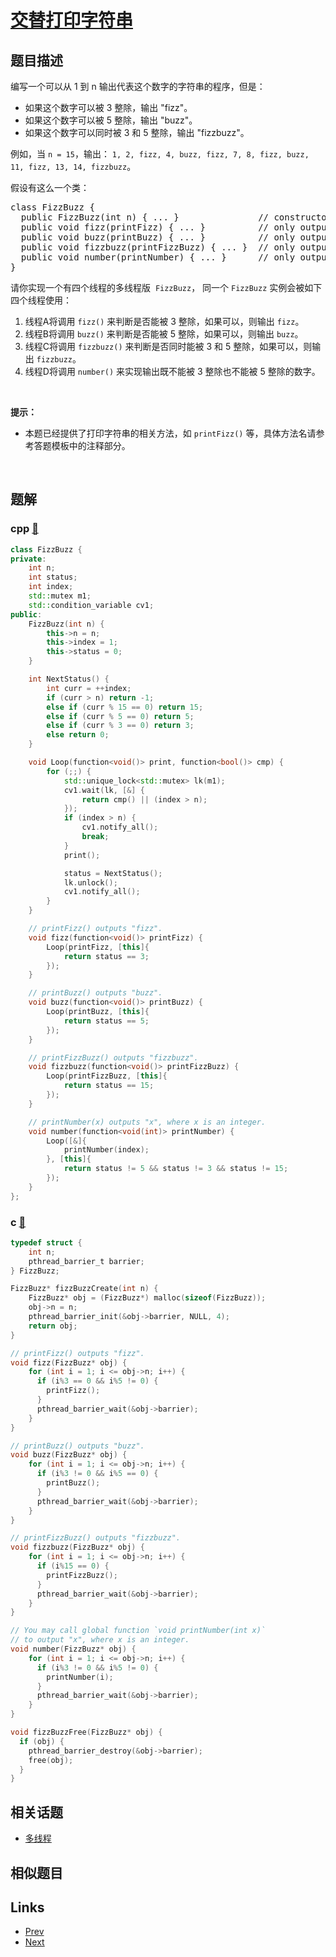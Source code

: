 
# [交替打印字符串](https://leetcode-cn.com/problems/fizz-buzz-multithreaded)

## 题目描述

<p>编写一个可以从 1 到 n 输出代表这个数字的字符串的程序，但是：</p>

<ul>
	<li>如果这个数字可以被 3 整除，输出 "fizz"。</li>
	<li>如果这个数字可以被 5 整除，输出 "buzz"。</li>
	<li>如果这个数字可以同时被 3 和 5 整除，输出 "fizzbuzz"。</li>
</ul>

<p>例如，当 <code>n = 15</code>，输出： <code>1, 2, fizz, 4, buzz, fizz, 7, 8, fizz, buzz, 11, fizz, 13, 14, fizzbuzz</code>。</p>

<p>假设有这么一个类：</p>

<pre>
class FizzBuzz {
  public FizzBuzz(int n) { ... }               // constructor
  public void fizz(printFizz) { ... }          // only output "fizz"
  public void buzz(printBuzz) { ... }          // only output "buzz"
  public void fizzbuzz(printFizzBuzz) { ... }  // only output "fizzbuzz"
  public void number(printNumber) { ... }      // only output the numbers
}</pre>

<p>请你实现一个有四个线程的多线程版  <code>FizzBuzz</code>， 同一个 <code>FizzBuzz</code> 实例会被如下四个线程使用：</p>

<ol>
	<li>线程A将调用 <code>fizz()</code> 来判断是否能被 3 整除，如果可以，则输出 <code>fizz</code>。</li>
	<li>线程B将调用 <code>buzz()</code> 来判断是否能被 5 整除，如果可以，则输出 <code>buzz</code>。</li>
	<li>线程C将调用 <code>fizzbuzz()</code> 来判断是否同时能被 3 和 5 整除，如果可以，则输出 <code>fizzbuzz</code>。</li>
	<li>线程D将调用 <code>number()</code> 来实现输出既不能被 3 整除也不能被 5 整除的数字。</li>
</ol>

<p> </p>

<p><strong>提示：</strong></p>

<ul>
	<li>本题已经提供了打印字符串的相关方法，如 <code>printFizz()</code> 等，具体方法名请参考答题模板中的注释部分。</li>
</ul>

<p> </p>


## 题解

### cpp [🔗](fizz-buzz-multithreaded.cpp) 
```cpp
class FizzBuzz {
private:
    int n;
    int status;
    int index;
    std::mutex m1;
    std::condition_variable cv1;
public:
    FizzBuzz(int n) {
        this->n = n;
        this->index = 1;
        this->status = 0;
    }

    int NextStatus() {
        int curr = ++index;
        if (curr > n) return -1;
        else if (curr % 15 == 0) return 15;
        else if (curr % 5 == 0) return 5;
        else if (curr % 3 == 0) return 3;
        else return 0;
    }

    void Loop(function<void()> print, function<bool()> cmp) {
        for (;;) {
            std::unique_lock<std::mutex> lk(m1);
            cv1.wait(lk, [&] {
                return cmp() || (index > n);
            });
            if (index > n) {
                cv1.notify_all();
                break;
            }
            print();

            status = NextStatus();
            lk.unlock();
            cv1.notify_all();
        }
    }

    // printFizz() outputs "fizz".
    void fizz(function<void()> printFizz) {
        Loop(printFizz, [this]{ 
            return status == 3;
        });
    }

    // printBuzz() outputs "buzz".
    void buzz(function<void()> printBuzz) {
        Loop(printBuzz, [this]{ 
            return status == 5;
        });
    }

    // printFizzBuzz() outputs "fizzbuzz".
	void fizzbuzz(function<void()> printFizzBuzz) {
        Loop(printFizzBuzz, [this]{ 
            return status == 15;
        });
    }

    // printNumber(x) outputs "x", where x is an integer.
    void number(function<void(int)> printNumber) {
        Loop([&]{
            printNumber(index);
        }, [this]{ 
            return status != 5 && status != 3 && status != 15;
        });
    }
};
```
### c [🔗](fizz-buzz-multithreaded.c) 
```c
typedef struct {
    int n;
    pthread_barrier_t barrier;
} FizzBuzz;

FizzBuzz* fizzBuzzCreate(int n) {
    FizzBuzz* obj = (FizzBuzz*) malloc(sizeof(FizzBuzz));
    obj->n = n;
    pthread_barrier_init(&obj->barrier, NULL, 4);
    return obj;
}

// printFizz() outputs "fizz".
void fizz(FizzBuzz* obj) {
    for (int i = 1; i <= obj->n; i++) {
      if (i%3 == 0 && i%5 != 0) {
        printFizz();
      }
      pthread_barrier_wait(&obj->barrier);
    }
}

// printBuzz() outputs "buzz".
void buzz(FizzBuzz* obj) {
    for (int i = 1; i <= obj->n; i++) {
      if (i%3 != 0 && i%5 == 0) {
        printBuzz();
      }
      pthread_barrier_wait(&obj->barrier);
    }
}

// printFizzBuzz() outputs "fizzbuzz".
void fizzbuzz(FizzBuzz* obj) {
    for (int i = 1; i <= obj->n; i++) {
      if (i%15 == 0) {
        printFizzBuzz();
      }
      pthread_barrier_wait(&obj->barrier);
    }
}

// You may call global function `void printNumber(int x)`
// to output "x", where x is an integer.
void number(FizzBuzz* obj) {
    for (int i = 1; i <= obj->n; i++) {
      if (i%3 != 0 && i%5 != 0) {
        printNumber(i);
      }
      pthread_barrier_wait(&obj->barrier);
    }
}

void fizzBuzzFree(FizzBuzz* obj) {
  if (obj) {
    pthread_barrier_destroy(&obj->barrier);
    free(obj);
  }   
}
```


## 相关话题

- [多线程](https://leetcode-cn.com/tag/concurrency) 


## 相似题目



## Links

- [Prev](../maximum-number-of-balloons/README.md) 
- [Next](../design-skiplist/README.md) 

